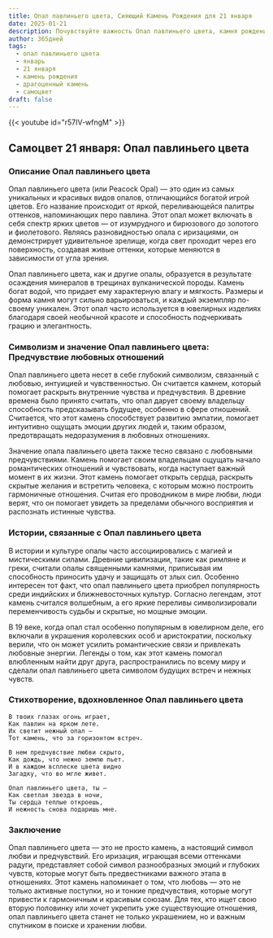 ```yaml
---
title: Опал павлиньего цвета, Сияющий Камень Рождения для 21 января
date: 2025-01-21
description: Почувствуйте важность Опал павлиньего цвета, камня рождения 21 января, который символизирует Предчувствие любовных отношений. Пусть его красота и значение осветят ваш день.
author: 365дней
tags:
  - опал павлиньего цвета
  - январь
  - 21 января
  - камень рождения
  - драгоценный камень
  - самоцвет
draft: false
---
```


{{< youtube id="r57IV-wfngM" >}}

## Самоцвет 21 января: Опал павлиньего цвета

### Описание Опал павлиньего цвета

Опал павлиньего цвета (или Peacock Opal) — это один из самых уникальных и красивых видов опалов, отличающийся богатой игрой цветов. Его название происходит от яркой, переливающейся палитры оттенков, напоминающих перо павлина. Этот опал может включать в себя спектр ярких цветов — от изумрудного и бирюзового до золотого и фиолетового. Являясь разновидностью опала с иризациями, он демонстрирует удивительное зрелище, когда свет проходит через его поверхность, создавая живые оттенки, которые меняются в зависимости от угла зрения.

Опал павлиньего цвета, как и другие опалы, образуется в результате осаждения минералов в трещинах вулканической породы. Камень богат водой, что придает ему характерную влагу и мягкость. Размеры и форма камня могут сильно варьироваться, и каждый экземпляр по-своему уникален. Этот опал часто используется в ювелирных изделиях благодаря своей необычной красоте и способность подчеркивать грацию и элегантность.

### Символизм и значение Опал павлиньего цвета: Предчувствие любовных отношений

Опал павлиньего цвета несет в себе глубокий символизм, связанный с любовью, интуицией и чувственностью. Он считается камнем, который помогает раскрыть внутренние чувства и предчувствия. В древние времена было принято считать, что опал дарует своему владельцу способность предсказывать будущее, особенно в сфере отношений. Считается, что этот камень способствует развитию эмпатии, помогает интуитивно ощущать эмоции других людей и, таким образом, предотвращать недоразумения в любовных отношениях.

Значение опала павлиньего цвета также тесно связано с любовными предчувствиями. Камень помогает своим владельцам ощущать начало романтических отношений и чувствовать, когда наступает важный момент в их жизни. Этот камень помогает открыть сердца, раскрыть скрытые желания и встретить человека, с которым можно построить гармоничные отношения. Считая его проводником в мире любви, люди верят, что он помогает увидеть за пределами обычного восприятия и распознать истинные чувства.

### Истории, связанные с Опал павлиньего цвета

В истории и культуре опалы часто ассоциировались с магией и мистическими силами. Древние цивилизации, такие как римляне и греки, считали опалы священными камнями, приписывая им способность приносить удачу и защищать от злых сил. Особенно интересен тот факт, что опал павлиньего цвета приобрел популярность среди индийских и ближневосточных культур. Согласно легендам, этот камень считался волшебным, а его яркие переливы символизировали переменчивость судьбы и скрытые, но мощные эмоции.

В 19 веке, когда опал стал особенно популярным в ювелирном деле, его включали в украшения королевских особ и аристократии, поскольку верили, что он может усилить романтические связи и привлекать любовные энергии. Легенды о том, как этот камень помогал влюбленным найти друг друга, распространились по всему миру и сделали опал павлиньего цвета символом будущих встреч и нежных чувств.

### Стихотворение, вдохновленное Опал павлиньего цвета

	В твоих глазах огонь играет,  
	Как павлин на ярком лете.  
	Их светит нежный опал —  
	Тот камень, что за горизонтом встреч.
	
	В нем предчувствие любви скрыто,  
	Как дождь, что нежно землю пьет.  
	И в каждом всплеске цвета видно  
	Загадку, что во мгле живет.
	
	Опал павлиньего цвета, ты —  
	Как светлая звезда в ночи,  
	Ты сердца теплые откроешь,  
	И нежность снова подаришь мне.

### Заключение

Опал павлиньего цвета — это не просто камень, а настоящий символ любви и предчувствий. Его иризация, играющая всеми оттенками радуги, представляет собой символ разнообразных эмоций и глубоких чувств, которые могут быть предвестниками важного этапа в отношениях. Этот камень напоминает о том, что любовь — это не только активные поступки, но и тонкие предчувствия, которые могут привести к гармоничным и красивым союзам. Для тех, кто ищет свою вторую половинку или хочет укрепить уже существующие отношения, опал павлиньего цвета станет не только украшением, но и важным спутником в поиске и хранении любви.